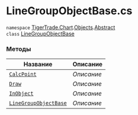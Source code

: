 
# LineGroupObjectBase.cs
`namespace` [TigerTrade.Chart](../../../TigerTrade.Chart.md).[Objects](../../../TigerTrade.Chart/Objects.md).[Abstract](../../../TigerTrade.Chart/Objects/Abstract.md)  
    `class` [LineGroupObjectBase](../../LineGroupObjectBase.cs.md)

### Методы
| Название | Описание |
| --- | --- |
| [`CalcPoint`](./Методы/CalcPoint.md) | *Описание* |
| [`Draw`](./Методы/Draw.md) | *Описание* |
| [`InObject`](./Методы/InObject.md) | *Описание* |
| [`LineGroupObjectBase`](./Методы/LineGroupObjectBase.md) | *Описание* |
